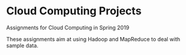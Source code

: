 # Cloud Computing Projects
Assignments for Cloud Computing in Spring 2019

These assignments aim at using Hadoop and MapReduce to deal with sample data.
